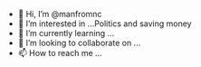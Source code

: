 - 👋 Hi, I’m @manfromnc
- 👀 I’m interested in ...Politics and saving money
- 🌱 I’m currently learning ...
- 💞️ I’m looking to collaborate on ...
- 📫 How to reach me ...

<!---
manfromnc/manfromnc is a ✨ special ✨ repository because its `README.md` (this file) appears on your GitHub profile.
You can click the Preview link to take a look at your changes.
--->
